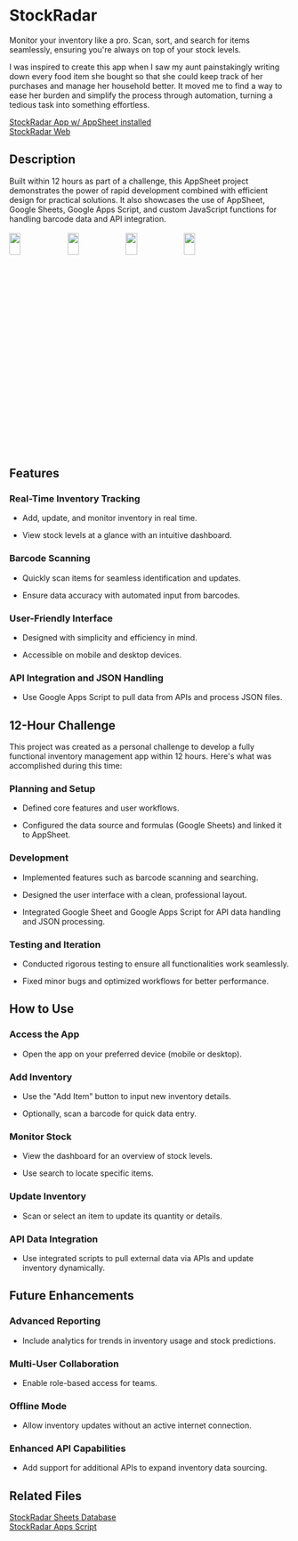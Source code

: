 # StockRadar
Monitor your inventory like a pro. Scan, sort, and search for items seamlessly, ensuring you're always on top of your stock levels.  
  
I was inspired to create this app when I saw my aunt painstakingly writing down every food item she bought so that she could keep track of her purchases and manage her household better. It moved me to find a way to ease her burden and simplify the process through automation, turning a tedious task into something effortless.  
  
[StockRadar App w/ AppSheet installed](https://www.appsheet.com/newshortcut/7dce5199-ed99-47db-9353-a8b54df07ea6)  
[StockRadar Web](https://www.appsheet.com/start/7dce5199-ed99-47db-9353-a8b54df07ea6)  

## Description 
Built within 12 hours as part of a challenge, this AppSheet project demonstrates the power of rapid development combined with efficient design for practical solutions. It also showcases the use of AppSheet, Google Sheets, Google Apps Script, and custom JavaScript functions for handling barcode data and API integration.  
<br/>
<img src="https://drive.usercontent.google.com/download?id=173kF_TJFGS4C2qukSK3LyrSUtPnA7oI7" width=20% height=10%>
<img src="https://drive.usercontent.google.com/download?id=14cvRaQUoa6k3SGnWvM9JrITA32dOUOmf" width=20% height=10%>
<img src="https://drive.usercontent.google.com/download?id=1P6M4UASfSZnxdZFsb8sLYcxvDiUJyUvQ" width=20% height=10%>
<img src="https://drive.usercontent.google.com/download?id=1vLIIQC2VTNHQmGAxuJB5lahHmrSUfWBS" width=20% height=10%>

## Features

### Real-Time Inventory Tracking

- Add, update, and monitor inventory in real time.

- View stock levels at a glance with an intuitive dashboard.

### Barcode Scanning

- Quickly scan items for seamless identification and updates.

- Ensure data accuracy with automated input from barcodes.

### User-Friendly Interface

- Designed with simplicity and efficiency in mind.

- Accessible on mobile and desktop devices.

### API Integration and JSON Handling

- Use Google Apps Script to pull data from APIs and process JSON files.

## 12-Hour Challenge

This project was created as a personal challenge to develop a fully functional inventory management app within 12 hours. Here's what was accomplished during this time:

### Planning and Setup

- Defined core features and user workflows.

- Configured the data source and formulas (Google Sheets) and linked it to AppSheet.

### Development

- Implemented features such as barcode scanning and searching.

- Designed the user interface with a clean, professional layout.

- Integrated Google Sheet and Google Apps Script for API data handling and JSON processing.

### Testing and Iteration

- Conducted rigorous testing to ensure all functionalities work seamlessly.

- Fixed minor bugs and optimized workflows for better performance.  


## How to Use

### Access the App

- Open the app on your preferred device (mobile or desktop).

### Add Inventory

- Use the "Add Item" button to input new inventory details.

- Optionally, scan a barcode for quick data entry.

### Monitor Stock

- View the dashboard for an overview of stock levels.

- Use search to locate specific items.

### Update Inventory

- Scan or select an item to update its quantity or details.

### API Data Integration

- Use integrated scripts to pull external data via APIs and update inventory dynamically.  

## Future Enhancements

### Advanced Reporting

- Include analytics for trends in inventory usage and stock predictions.

### Multi-User Collaboration

- Enable role-based access for teams.

### Offline Mode

- Allow inventory updates without an active internet connection.

### Enhanced API Capabilities

- Add support for additional APIs to expand inventory data sourcing.

## Related Files
[StockRadar Sheets Database](https://docs.google.com/spreadsheets/d/1Tix03M4JlIOhAHfN2hTCY3ugZkL-HjIyCae3hJqKO1Y/edit?usp=sharing)  
[StockRadar Apps Script](https://docs.google.com/spreadsheets/d/1Tix03M4JlIOhAHfN2hTCY3ugZkL-HjIyCae3hJqKO1Y/edit?usp=sharing)


